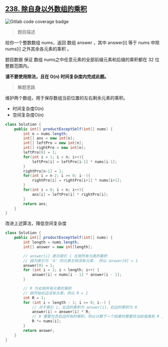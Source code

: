 ## [238. 除自身以外数组的乘积](https://leetcode.cn/problems/product-of-array-except-self/)

![Gitlab code coverage badge](https://img.shields.io/badge/难度-中等-yellow)

>  题目描述

给你一个整数数组 nums，返回 数组 answer ，其中 answer[i] 等于 nums 中除 nums[i] 之外其余各元素的乘积 。

题目数据 保证 数组 nums之中任意元素的全部前缀元素和后缀的乘积都在  32 位 整数范围内。

**请不要使用除法，且在 O(n) 时间复杂度内完成此题。**

> 解题思路

维护两个数组，用于保存数组当前位置的左右剩余元素的乘积。

- 时间复杂度O(n)
- 空间复杂度O(n)

```java
class Solution {
    public int[] productExceptSelf(int[] nums) {
        int n = nums.length;
        int[] ans = new int[n];
        int[] leftPro = new int[n];
        int[] rightPro = new int[n];
        leftPro[0] = 1;
        for(int i = 1; i < n; i++){
            leftPro[i] = leftPro[i-1] * nums[i-1];
        }
        rightPro[n-1] = 1;
        for(int i = n-2; i >= 0; i--){
            rightPro[i] = rightPro[i+1] * nums[i+1];
        }
        for(int i = 0; i < n; i++){
            ans[i] = leftPro[i] * rightPro[i];
        }
        return ans;
    }
}
```

改进上述算法，降低空间复杂度

```java
class Solution {
    public int[] productExceptSelf(int[] nums) {
        int length = nums.length;
        int[] answer = new int[length];

        // answer[i] 表示索引 i 左侧所有元素的乘积
        // 因为索引为 '0' 的元素左侧没有元素， 所以 answer[0] = 1
        answer[0] = 1;
        for (int i = 1; i < length; i++) {
            answer[i] = nums[i - 1] * answer[i - 1];
        }

        // R 为右侧所有元素的乘积
        // 刚开始右边没有元素，所以 R = 1
        int R = 1;
        for (int i = length - 1; i >= 0; i--) {
            // 对于索引 i，左边的乘积为 answer[i]，右边的乘积为 R
            answer[i] = answer[i] * R;
            // R 需要包含右边所有的乘积，所以计算下一个结果时需要将当前值乘到 R 上
            R *= nums[i];
        }
        return answer;
    }
}
```

